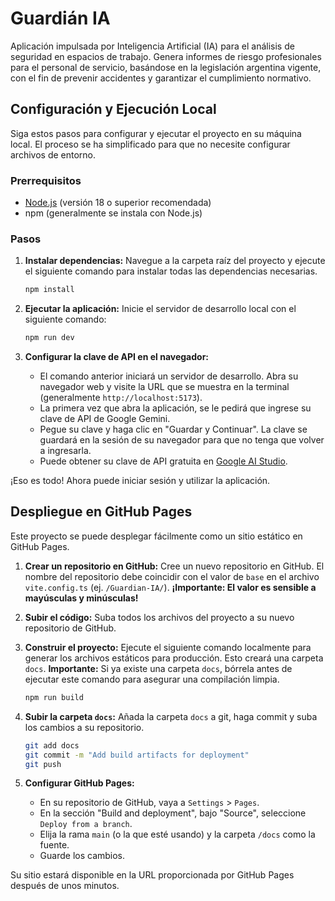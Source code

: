# Guardián IA

Aplicación impulsada por Inteligencia Artificial (IA) para el análisis de seguridad en espacios de trabajo. Genera informes de riesgo profesionales para el personal de servicio, basándose en la legislación argentina vigente, con el fin de prevenir accidentes y garantizar el cumplimiento normativo.

## Configuración y Ejecución Local

Siga estos pasos para configurar y ejecutar el proyecto en su máquina local. El proceso se ha simplificado para que no necesite configurar archivos de entorno.

### Prerrequisitos

- [Node.js](https://nodejs.org/) (versión 18 o superior recomendada)
- npm (generalmente se instala con Node.js)

### Pasos

1.  **Instalar dependencias:**
    Navegue a la carpeta raíz del proyecto y ejecute el siguiente comando para instalar todas las dependencias necesarias.
    ```bash
    npm install
    ```

2.  **Ejecutar la aplicación:**
    Inicie el servidor de desarrollo local con el siguiente comando:
    ```bash
    npm run dev
    ```

3.  **Configurar la clave de API en el navegador:**
    -   El comando anterior iniciará un servidor de desarrollo. Abra su navegador web y visite la URL que se muestra en la terminal (generalmente `http://localhost:5173`).
    -   La primera vez que abra la aplicación, se le pedirá que ingrese su clave de API de Google Gemini.
    -   Pegue su clave y haga clic en "Guardar y Continuar". La clave se guardará en la sesión de su navegador para que no tenga que volver a ingresarla.
    -   Puede obtener su clave de API gratuita en [Google AI Studio](https://aistudio.google.com/app/apikey).

¡Eso es todo! Ahora puede iniciar sesión y utilizar la aplicación.

## Despliegue en GitHub Pages

Este proyecto se puede desplegar fácilmente como un sitio estático en GitHub Pages.

1.  **Crear un repositorio en GitHub:**
    Cree un nuevo repositorio en GitHub. El nombre del repositorio debe coincidir con el valor de `base` en el archivo `vite.config.ts` (ej. `/Guardian-IA/`). **¡Importante: El valor es sensible a mayúsculas y minúsculas!**

2.  **Subir el código:**
    Suba todos los archivos del proyecto a su nuevo repositorio de GitHub.

3.  **Construir el proyecto:**
    Ejecute el siguiente comando localmente para generar los archivos estáticos para producción. Esto creará una carpeta `docs`. **Importante:** Si ya existe una carpeta `docs`, bórrela antes de ejecutar este comando para asegurar una compilación limpia.
    ```bash
    npm run build
    ```

4.  **Subir la carpeta `docs`:**
    Añada la carpeta `docs` a git, haga commit y suba los cambios a su repositorio.
    ```bash
    git add docs
    git commit -m "Add build artifacts for deployment"
    git push
    ```

5.  **Configurar GitHub Pages:**
    -   En su repositorio de GitHub, vaya a `Settings` > `Pages`.
    -   En la sección "Build and deployment", bajo "Source", seleccione `Deploy from a branch`.
    -   Elija la rama `main` (o la que esté usando) y la carpeta `/docs` como la fuente.
    -   Guarde los cambios.

Su sitio estará disponible en la URL proporcionada por GitHub Pages después de unos minutos.